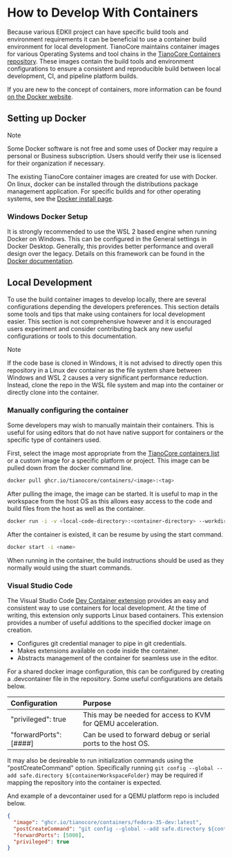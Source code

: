 # How to Develop With Containers

Because various EDKII project can have specific build tools and environment requirements
it can be beneficial to use a container build environment for local development.
TianoCore maintains container images for various Operating Systems and tool chains in the
[TianoCore Containers repository](https://github.com/tianocore/containers). These
images contain the build tools and environment configurations to ensure a consistent
and reproducible build between local development, CI, and pipeline platform builds.

If you are new to the concept of containers, more information can be found
[on the Docker website](https://www.docker.com/resources/what-container/).

## Setting up Docker

> [!NOTE]
> Some Docker software is not free and some uses of Docker may require a personal or
> Business subscription. Users should verify their use is licensed for their organization
> if necessary.

The existing TianoCore container images are created for use with Docker. On linux,
docker can be installed through the distributions package management application.
For specific builds and for other operating systems, see the [Docker install page](https://docs.docker.com/engine/install/).

### Windows Docker Setup

It is strongly recommended to use the WSL 2 based engine when running Docker on
Windows. This can be configured in the General settings in Docker Desktop. Generally,
this provides better performance and overall design over the legacy. Details on
this framework can be found in the [Docker documentation](https://docs.docker.com/desktop/windows/wsl/).

## Local Development

To use the build container images to develop locally, there are several configurations
depending the developers preferences. This section details some tools and tips that
make using containers for local development easier. This section is not comprehensive
however and it is encouraged users experiment and consider contributing back any
new useful configurations or tools to this documentation.

> [!NOTE]
> If the code base is cloned in Windows, it is not advised to directly open
> this repository in a Linux dev container as the file system share between Windows
> and WSL 2 causes a very significant performance reduction. Instead, clone the
> repo in the WSL file system and map into the container or directly clone into
> the container.

### Manually configuring the container

Some developers may wish to manually maintain their containers. This is useful
for using editors that do not have native support for containers or the specific
type of containers used.

First, select the image most appropriate from the [TianoCore containers list](https://github.com/tianocore/containers#current-status)
or a custom image for a specific platform or project. This image can be pulled down
from the docker command line.

```bash
docker pull ghcr.io/tianocore/containers/<image>:<tag>
```

After pulling the image, the image can be started. It is useful to map in the workspace
from the host OS as this allows easy access to the code and build files from the
host as well as the container.

```bash
docker run -i -v <local-code-directory>:<container-directory> --workdir=<container directory> --name=<name> ghcr.io/tianocore/containers/<image>:<tag>
```

After the container is existed, it can be resume by using the start command.

```bash
docker start -i <name>
```

When running in the container, the build instructions should be used as they normally
would using the stuart commands.

### Visual Studio Code

The Visual Studio Code [Dev Container extension](https://code.visualstudio.com/docs/devcontainers/containers)
provides an easy and consistent way to use containers for local development. At
the time of writing, this extension only supports Linux based containers. This
extension provides a number of useful additions to the specified docker image on
creation.

- Configures git credential manager to pipe in git credentials.
- Makes extensions available on code inside the container.
- Abstracts management of the container for seamless use in the editor.

For a shared docker image configuration, this can be configured by creating a
.devcontainer file in the repository. Some useful configurations are details below.

| Configuration          | Purpose |
| :------------          | :------ |
| "privileged": true     | This may be needed for access to KVM for QEMU acceleration.  |
| "forwardPorts": [####] | Can be used to forward debug or serial ports to the host OS. |

It may also be desireable to run initialization commands using the "postCreateCommand"
option. Specifically running `git config --global --add safe.directory ${containerWorkspaceFolder}`
may be required if mapping the repository into the container is expected.

And example of a devcontainer used for a QEMU platform repo is included below.

```json
{
  "image": "ghcr.io/tianocore/containers/fedora-35-dev:latest",
  "postCreateCommand": "git config --global --add safe.directory ${containerWorkspaceFolder} && pip install --upgrade -r pip-requirements.txt",
  "forwardPorts": [5000],
  "privileged": true
}
```
